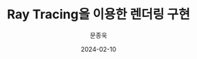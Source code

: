 ---
title: Ray Tracing을 이용한 렌더링 구현
author: 문종욱
date: 2024-02-10
category: Graphics, Rendering, RayTracing
layout: post
---